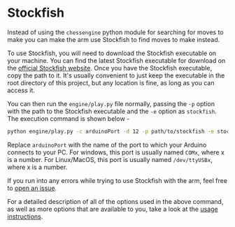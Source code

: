 # Stockfish
Instead of using the `chessengine` python module for searching for moves to make you can make the arm use Stockfish to find moves to make instead.

To use Stockfish, you will need to download the Stockfish executable on your machine. You can find the latest Stockfish executable for download on the [official Stockfish website](https://stockfishchess.org/download/). Once you have the Stockfish executable, copy the path to it. It's usually convenient to just keep the executable in the root directory of this project, but any location is fine, as long as you can access it.

You can then run the `engine/play.py` file normally, passing the `-p` option with the path to the Stockfish executable and the `-e` option as `stockfish`. The execution command is shown below -


```bash
python engine/play.py -c arduinoPort -d 12 -p path/to/stockfish -e stockfish
```

Replace `arduinoPort` with the name of the port to which your Arduino connects to your PC. For windows, this port is usually named `COMx`, where x is a number. For Linux/MacOS, this port is usually named `/dev/ttyUSBx`, where x is a number.

If you run into any errors while trying to use Stockfish with the arm, feel free to [open an issue](https://github.com/hrushikeshrv/charm/issues).

For a detailed description of all of the options used in the above command, as well as more options that are available to you, take a look at the [usage instructions](./usage.md).